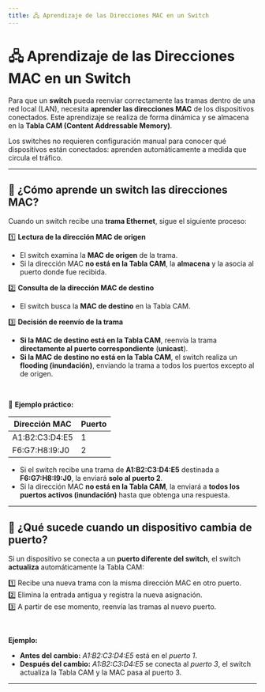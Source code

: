 ```yaml
---
title: 🖧 Aprendizaje de las Direcciones MAC en un Switch
---
```


# 🖧 Aprendizaje de las Direcciones MAC en un Switch

Para que un **switch** pueda reenviar correctamente las tramas dentro de una red local (LAN), necesita **aprender las direcciones MAC** de los dispositivos conectados. Este aprendizaje se realiza de forma dinámica y se almacena en la **Tabla CAM (Content Addressable Memory)**.

<div class="custom-quote"> Los switches no requieren configuración manual para conocer qué dispositivos están conectados: aprenden automáticamente a medida que circula el tráfico.</div>

---

## 🎯 ¿Cómo aprende un switch las direcciones MAC?

Cuando un switch recibe una **trama Ethernet**, sigue el siguiente proceso:

1️⃣ **Lectura de la dirección MAC de origen**  
   - El switch examina la **MAC de origen** de la trama.  
   - Si la dirección MAC **no está en la Tabla CAM**, la **almacena** y la asocia al puerto donde fue recibida.  

2️⃣ **Consulta de la dirección MAC de destino**  
   - El switch busca la **MAC de destino** en la Tabla CAM.  

3️⃣ **Decisión de reenvío de la trama**  
   - **Si la MAC de destino está en la Tabla CAM**, reenvía la trama **directamente al puerto correspondiente** (**unicast**).  
   - **Si la MAC de destino no está en la Tabla CAM**, el switch realiza un **flooding (inundación)**, enviando la trama a todos los puertos excepto al de origen.  


<br>

📌 **Ejemplo práctico:**

| Dirección MAC | Puerto |
|--------------|--------|
| A1:B2:C3:D4:E5 | 1 |
| F6:G7:H8:I9:J0 | 2 |


- Si el switch recibe una trama de **A1:B2:C3:D4:E5** destinada a **F6:G7:H8:I9:J0**, la enviará **solo al puerto 2**.  
- Si la dirección MAC **no está en la Tabla CAM**, la enviará a **todos los puertos activos (inundación)** hasta que obtenga una respuesta.  

---

## 📌 ¿Qué sucede cuando un dispositivo cambia de puerto?

Si un dispositivo se conecta a un **puerto diferente del switch**, el switch **actualiza** automáticamente la Tabla CAM:

1️⃣ Recibe una nueva trama con la misma dirección MAC en otro puerto.  
2️⃣ Elimina la entrada antigua y registra la nueva asignación.  
3️⃣ A partir de ese momento, reenvía las tramas al nuevo puerto.  

<br>

**Ejemplo:**  

- **Antes del cambio:**  *A1:B2:C3:D4:E5* está en el *puerto 1*.  
- **Después del cambio:**  *A1:B2:C3:D4:E5* se conecta al *puerto 3*, el switch actualiza la Tabla CAM y la MAC pasa al puerto 3.

---

